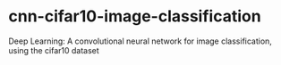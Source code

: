 # cnn-cifar10-image-classification
Deep Learning: A convolutional neural network for image classification, using the cifar10 dataset
